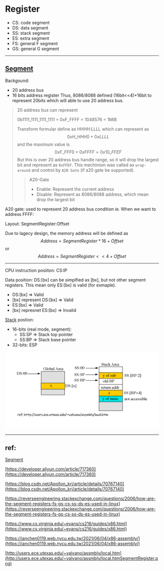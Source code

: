 # Register
 - CS: code segment
 - DS: data segment
 - SS: stack segment
 - ES: extra segment
 - FS: general F segment
 - GS: general G segment

---
## [Segment](https://pages.cs.wisc.edu/~remzi/OSTEP/vm-segmentation.pdf)
Backgound:
 - 20 address bus
 - 16 bits address register
Thus, 8086/8088 defined (16bit<<4)+16bit to represent 20bits which will able to use 20 address bus.

> 20 address bus can represent
>
> 0b1111_1111_1111_1111 = 0xF_FFFF = 1048576 = 1MiB
>
> Transform formular define as HHHH:LLLL which can represent as 
> $$0xH\_HHH0 + 0xLLLL$$
> and the maximum value is
> $$0xF\_FFF0 + 0xFFFF = 0x10\_FFEF$$
> But this is over 20 address bus handle range, so it will drop the largest bit and represent as `0xFFEF`. This mechinism was called as `wrap-around` and control by `A20 Gate` (if a20 gate be supported).
> 
>> A20-Gate
>> - Enable: Represent the current address
>> - Disable: Represent as 8086/8088 address, which mean drop the largest bit

A20 gate: used to represent 20 address bus condition
ie.
When we want to address FFFF:


Layout: SegmentRegister:Offset

Due to lagecy design, the memory address will be defined as 
$$Address = SegmentRegister*16+Offset$$
or
$$Address = SegmentRegister<<4+Offset$$


---
CPU instruction
posiiton: CS:IP

Data 
position: DS:[bx] can be simplfied as [bx], but not other segment registers. This mean only ES:[bx] is valid (for exmaple).

 - DS:[bx] => Valid
 - [bx] represent DS:[bx] => Valid
 - ES:[bx] => Valid
 - [bx] represnet ES:[bx] => Invalid

[Stack](https://stackoverflow.com/a/8643013)
postion:
 - 16-bits (real mode, segment): 
    - SS:SP => Stack top pointer
    - SS:BP => Stack base pointer
 - 32-bits: ESP

![](./SegmentRegister.png)

---
## ref:

[Segment](https://pages.cs.wisc.edu/~remzi/OSTEP/vm-segmentation.pdf)

[https://developer.aliyun.com/article/717360](https://developer.aliyun.com/article/717360)

[https://blog.csdn.net/Apollon_krj/article/details/70767140](https://blog.csdn.net/Apollon_krj/article/details/70767140)

[https://reverseengineering.stackexchange.com/questions/2006/how-are-the-segment-registers-fs-gs-cs-ss-ds-es-used-in-linux](https://reverseengineering.stackexchange.com/questions/2006/how-are-the-segment-registers-fs-gs-cs-ss-ds-es-used-in-linux)

[https://www.cs.virginia.edu/~evans/cs216/guides/x86.html](https://www.cs.virginia.edu/~evans/cs216/guides/x86.html)


[https://ianchen0119.web.nycu.edu.tw/2021/06/04/x86-assembly/](https://ianchen0119.web.nycu.edu.tw/2021/06/04/x86-assembly/)

[http://users.ece.utexas.edu/~valvano/assmbly/local.htm](http://users.ece.utexas.edu/~valvano/assmbly/local.htmSegmentRegister.png)